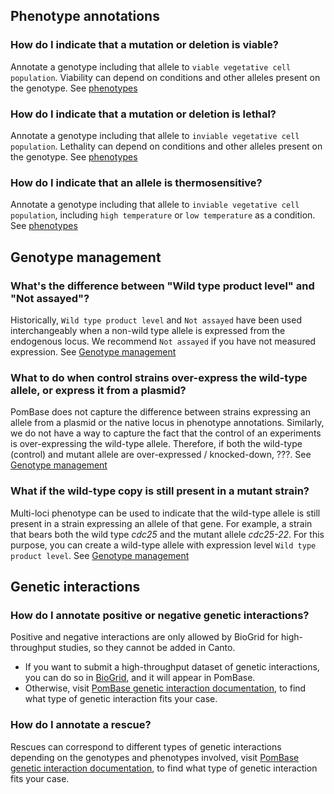 
## Phenotype annotations

### How do I indicate that a mutation or deletion is viable?

Annotate a genotype including that allele to `viable vegetative cell population`. Viability can depend on conditions and other alleles present on the genotype. See [phenotypes](./phenotypes.md)

### How do I indicate that a mutation or deletion is lethal?

Annotate a genotype including that allele to `inviable vegetative cell population`. Lethality can depend on conditions and other alleles present on the genotype. See [phenotypes](./phenotypes.md)

### How do I indicate that an allele is thermosensitive?

Annotate a genotype including that allele to `inviable vegetative cell population`, including `high temperature` or `low temperature` as a condition. See [phenotypes](./phenotypes.md)

## Genotype management

### What's the difference between "Wild type product level" and "Not assayed"?

Historically, `Wild type product level` and `Not assayed` have been used interchangeably when a non-wild type allele is expressed from the endogenous locus. We recommend `Not assayed` if you have not measured expression. See [Genotype management](./genotype_management.md)

### What to do when control strains over-express the wild-type allele, or express it from a plasmid?

PomBase does not capture the difference between strains expressing an allele from a plasmid or the native locus in phenotype annotations.  Similarly, we do not have a way to capture the fact that the control of an experiments is over-expressing the wild-type allele. Therefore, if both the wild-type (control) and mutant allele are over-expressed / knocked-down, ???. See [Genotype management](./genotype_management.md)

### What if the wild-type copy is still present in a mutant strain?

Multi-loci phenotype can be used to indicate that the wild-type allele is still present in a strain expressing an allele of that gene. For example, a strain that bears both the wild type _cdc25_ and the mutant allele _cdc25-22_. For this purpose, you can create a wild-type allele with expression level `Wild type product level`. See [Genotype management](./genotype_management.md)

## Genetic interactions

### How do I annotate positive or negative genetic interactions?

Positive and negative interactions are only allowed by BioGrid for high-throughput studies, so they cannot be added in Canto.
* If you want to submit a high-throughput dataset of genetic interactions, you can do so in [BioGrid](https://wiki.thebiogrid.org/doku.php/contribute), and it will appear in PomBase.
* Otherwise, visit [PomBase genetic interaction documentation](https://www.pombase.org/documentation/genetic-and-physical-interactions), to find what type of genetic interaction fits your case.

### How do I annotate a rescue?

Rescues can correspond to different types of genetic interactions depending on the genotypes and phenotypes involved, visit [PomBase genetic interaction documentation](https://www.pombase.org/documentation/genetic-and-physical-interactions), to find what type of genetic interaction fits your case.

